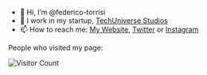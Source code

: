 - 👋 Hi, I’m @federico-torrisi
- 🌌 I work in my startup, <a href="http://techuniversestudios.netsons.org/"> TechUniverse Studios </a>
- 📫 How to reach me: <a href="https://bit.ly/federico-torrisi">My Website</a>, <a href="https://twitter.com/FedTor08">Twitter</a> or <a href="https://www.instagram.com/federico_torrisi2008">Instagram</a>

<!---
federico-torrisi/federico-torrisi is a ✨ special ✨ repository because its `README.md` (this file) appears on your GitHub profile.
You can click the Preview link to take a look at your changes.
--->





People who visited my page:

![Visitor Count](https://profile-counter.glitch.me/federico-torrisi/count.svg)

